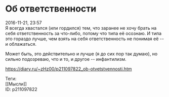 Об ответственности
===================

   
 2016-11-21, 23:57   
  Я всегда хвастался (или гордился) тем, что заранее не хочу брать на себя ответственность за что-либо, потому что типа её осознаю. И типа это гораздо лучше, чем взять на себя ответственность не понимая её -- и облажаться.   
   
 Может быть, это действительно и лучше (я до сих пор так думаю), но сильно подозреваю, что и то, и другое -- инфантилизм.   
    
 <https://diary.ru/~zHz00/p211097822_ob-otvetstvennosti.htm>   
   
 Теги:   
 [[Мысли]]   
 ID: p211097822